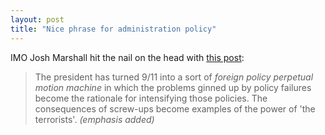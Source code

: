 ```yaml
---
layout: post
title: "Nice phrase for administration policy"
---
```




<p>IMO Josh Marshall hit the nail on the head with <a href="http://talkingpointsmemo.com/sept0301.html#0907031101pm">this post</a>:</p>

<blockquote>The president has turned 9/11 into a sort of <em>foreign policy perpetual motion machine</em> in which the problems ginned up by policy failures become the rationale for intensifying those policies. The consequences of screw-ups become examples of the power of 'the terrorists'. <em>(emphasis added)</em></blockquote>


